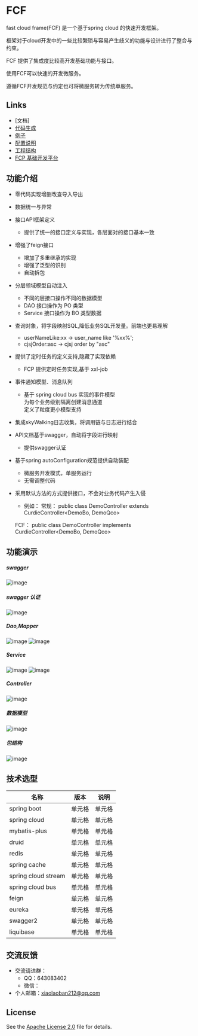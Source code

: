 # FCF
 fast cloud frame(FCF) 是一个基于spring cloud 的快速开发框架。
 
 框架对于cloud开发中的一些比较繁琐与容易产生歧义的功能与设计进行了整合与约束。
 
 FCF 提供了集成度比较高开发基础功能与接口。

 使用FCF可以快速的开发微服务。
 
 遵循FCF开发规范与约定也可将微服务转为传统单服务。

 ## Links

- [文档]
- [代码生成](https://github.com/hlg212/FCP/tree/master/generator)
- [例子](https://github.com/hlg212/fcf-examples)
- [配置说明](https://github.com/hlg212/fcf-examples)
- [工程结构](https://github.com/hlg212/fcf-examples)
- [FCP 基础开发平台](https://github.com/hlg212/FCP)

## 功能介绍
-  零代码实现增删改查导入导出
-  数据统一与异常
-  接口API框架定义
	- 提供了统一的接口定义与实现，各层面对的接口基本一致
-  增强了feign接口
	- 增加了多重继承的实现
	- 增强了泛型的识别
    - 自动拆包
-  分层领域模型自动注入
    - 不同的层接口操作不同的数据模型
	- DAO 接口操作为 PO 类型
	- Service 接口操作为 BO 类型数据
-  查询对象，将字段映射SQL,降低业务SQL开发量。前端也更易理解
    - userNameLike:xx   ->    user_name like '%xx%';  
	- cjsjOrder:asc ->  cjsj order by "asc"	
-  提供了定时任务的定义支持,隐藏了实现依赖
    - FCP 提供定时任务实现,基于 xxl-job  
-  事件通知模型、消息队列
    - 基于 spring cloud bus 实现的事件模型  
      为每个业务级别隔离创建消息通道  
      定义了粒度更小模型支持
-  集成skyWalking日志收集，将调用链与日志进行结合
-  API文档基于swagger，自动将字段进行映射
    - 提供swagger认证
-  基于spring autoConfiguration规范提供自动装配
    - 微服务开发模式，单服务运行
	- 无需调整代码
-  采用默认方法的方式提供接口，不会对业务代码产生入侵
	- 例如：
	常规： public class DemoController extends CurdieController<DemoBo, DemoQco>
	
	FCF：  public class DemoController implements CurdieController<DemoBo, DemoQco>


## 功能演示

##### swagger
![image](https://raw.githubusercontent.com/hlg212/fcf-examples/master/images/curdie_swagger.jpg)

##### swagger 认证
![image](https://raw.githubusercontent.com/hlg212/fcf-examples/master/images/curdie_swagger_auth.jpg)

##### Dao,Mapper
![image](https://raw.githubusercontent.com/hlg212/fcf-examples/master/images/curdie_dao.jpg)
![image](https://raw.githubusercontent.com/hlg212/fcf-examples/master/images/curdie_mapper.jpg)


##### Service
![image](https://raw.githubusercontent.com/hlg212/fcf-examples/master/images/curdie_service.jpg)
![image](https://raw.githubusercontent.com/hlg212/fcf-examples/master/images/curdie_serviceImpl.jpg)

##### Controller
![image](https://raw.githubusercontent.com/hlg212/fcf-examples/master/images/curdie_controller.jpg)

##### 数据模型
![image](https://raw.githubusercontent.com/hlg212/fcf-examples/master/images/curdie_facade.jpg)

##### 包结构
![image](https://raw.githubusercontent.com/hlg212/fcf-examples/master/images/curdie_dir.jpg)

## 技术选型
|  名称   | 版本  |  说明  |
|  ----  | ----  | ----  |
| spring boot  | 单元格 | 单元格 |
| spring cloud  | 单元格 | 单元格 |
| mybatis-plus  | 单元格 | 单元格 |
| druid  | 单元格 | 单元格 |
| redis  | 单元格 | 单元格 |
| spring cache  | 单元格 | 单元格 |
| spring cloud stream  | 单元格 | 单元格 |
| spring cloud bus  | 单元格 | 单元格 |
| feign  | 单元格 | 单元格 |
| eureka  | 单元格 | 单元格 |
| swagger2  | 单元格 | 单元格 |
| liquibase  | 单元格 | 单元格 |

## 交流反馈
* 交流请进群：
	* QQ：643083402
	* 微信：
* 个人邮箱：xiaolaoban212@qq.com

## License

See the [Apache License 2.0](http://www.apache.org/licenses/LICENSE-2.0) file for details.